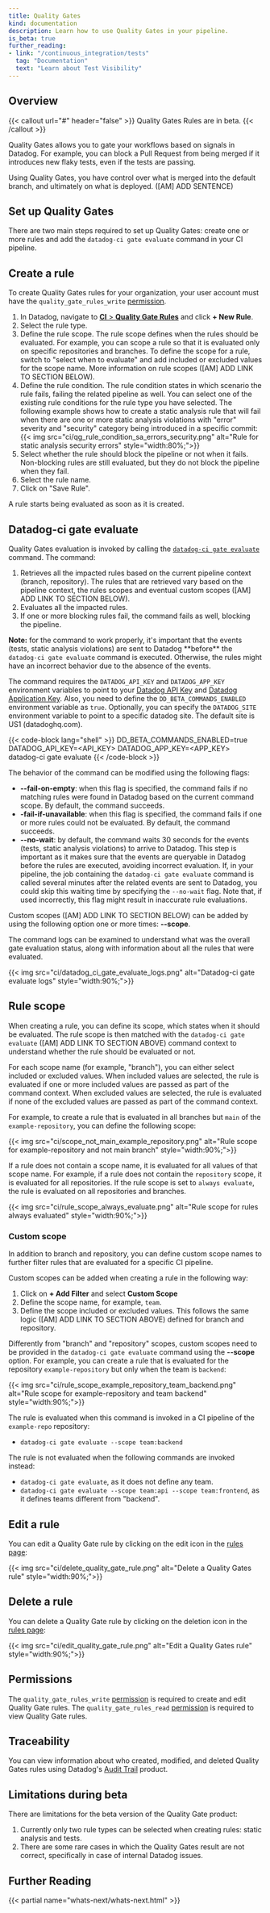 ```yaml
---
title: Quality Gates
kind: documentation
description: Learn how to use Quality Gates in your pipeline.
is_beta: true
further_reading:
- link: "/continuous_integration/tests"
  tag: "Documentation"
  text: "Learn about Test Visibility"
---
```


## Overview

{{< callout url="#" header="false" >}}
Quality Gates Rules are in beta.
{{< /callout >}}

Quality Gates allows you to gate your workflows based on signals in Datadog.
For example, you can block a Pull Request from being merged if it introduces new flaky tests, even if the tests are passing.

Using Quality Gates, you have control over what is merged into the default branch, and ultimately on what is deployed. ([AM] ADD SENTENCE)

## Set up Quality Gates

There are two main steps required to set up Quality Gates: create one or more rules and add the `datadog-ci gate evaluate` command in your CI pipeline.

## Create a rule

To create Quality Gates rules for your organization, your user account must have the `quality_gate_rules_write` [permission][1].

1. In Datadog, navigate to [**CI** > **Quality Gate Rules**][2] and click **+ New Rule**.
2. Select the rule type.
3. Define the rule scope. The rule scope defines when the rules should be evaluated. For example, you can scope a rule so that
it is evaluated only on specific repositories and branches. To define the scope for a rule, switch to "select when to evaluate" and add included
or excluded values for the scope name. More information on rule scopes ([AM] ADD LINK TO SECTION BELOW).
4. Define the rule condition. The rule condition states in which scenario the rule fails, failing the related pipeline as well.
You can select one of the existing rule conditions for the rule type you have selected.
The following example shows how to create a static analysis rule that will fail when there are one or more static analysis
violations with "error" severity and "security" category being introduced in a specific commit:
{{< img src="ci/qg_rule_condition_sa_errors_security.png" alt="Rule for static analysis security errors" style="width:80%;">}}
5. Select whether the rule should block the pipeline or not when it fails. Non-blocking rules are still evaluated, but
they do not block the pipeline when they fail.
6. Select the rule name.
7. Click on "Save Rule".

A rule starts being evaluated as soon as it is created.

## Datadog-ci gate evaluate

Quality Gates evaluation is invoked by calling the [`datadog-ci gate evaluate`][4] command. The command:
1. Retrieves all the impacted rules based on the current pipeline context (branch, repository).
The rules that are retrieved vary based on the pipeline context, the rules scopes and eventual custom scopes ([AM] ADD LINK TO SECTION BELOW).
2. Evaluates all the impacted rules.
3. If one or more blocking rules fail, the command fails as well, blocking the pipeline.

<div class="alert alert-danger"><strong>Note:</strong> for the command to work properly, it's important that the events (tests, static analysis violations)
are sent to Datadog **before** the <code>datadog-ci gate evaluate</code> command is executed.
Otherwise, the rules might have an incorrect behavior due to the absence of the events.
</div>

The command requires the `DATADOG_API_KEY` and `DATADOG_APP_KEY` environment variables to point to your [Datadog API Key][5]
and [Datadog Application Key][6]. Also, you need to define the `DD_BETA_COMMANDS_ENABLED` environment
variable as `true`. Optionally, you can specify the `DATADOG_SITE` environment variable to point to a specific datadog site.
The default site is US1 (datadoghq.com).

{{< code-block lang="shell" >}}
DD_BETA_COMMANDS_ENABLED=true DATADOG_API_KEY=<API_KEY> DATADOG_APP_KEY=<APP_KEY> datadog-ci gate evaluate
{{< /code-block >}}

The behavior of the command can be modified using the following flags:
- **--fail-on-empty**: when this flag is specified, the command fails if no matching rules were found in Datadog
based on the current command scope. By default, the command succeeds.
- **-fail-if-unavailable**: when this flag is specified, the command fails if one or more rules could not be evaluated.
By default, the command succeeds.
- **--no-wait**: by default, the command waits 30 seconds for the events (tests, static analysis violations) to arrive to Datadog.
This step is important as it makes sure that the events are queryable in Datadog before the rules are executed,
avoiding incorrect evaluation. If, in your pipeline, the job containing the `datadog-ci gate evaluate` command is
called several minutes after the related events are sent to Datadog, you could skip this waiting time by specifying the `--no-wait` flag.
Note that, if used incorrectly, this flag might result in inaccurate rule evaluations.

Custom scopes ([AM] ADD LINK TO SECTION BELOW) can be added by using the following option one or more times: **--scope**.

The command logs can be examined to understand what was the overall gate evaluation status, along with information
about all the rules that were evaluated.

{{< img src="ci/datadog_ci_gate_evaluate_logs.png" alt="Datadog-ci gate evaluate logs" style="width:90%;">}}

## Rule scope

When creating a rule, you can define its scope, which states when it should be evaluated.
The rule scope is then matched with the `datadog-ci gate evaluate` ([AM] ADD LINK TO SECTION ABOVE) command context to understand whether the rule should be evaluated or not.

For each scope name (for example, "branch"), you can either select included or excluded values.
When included values are selected, the rule is evaluated if one or more included values are passed as part of the command context.
When excluded values are selected, the rule is evaluated if none of the excluded values are passed as part of the command context.

For example, to create a rule that is evaluated in all branches but `main` of the `example-repository`, you can define the following scope:

{{< img src="ci/scope_not_main_example_repository.png" alt="Rule scope for example-repository and not main branch" style="width:90%;">}}

If a rule does not contain a scope name, it is evaluated for all values of that scope name.
For example, if a rule does not contain the `repository` scope, it is evaluated for all repositories. If the rule scope is
set to `always evaluate`, the rule is evaluated on all repositories and branches.

{{< img src="ci/rule_scope_always_evaluate.png" alt="Rule scope for rules always evaluated" style="width:90%;">}}

### Custom scope

In addition to branch and repository, you can define custom scope names to further filter rules that are evaluated for a specific CI pipeline.

Custom scopes can be added when creating a rule in the following way:
1. Click on **+ Add Filter** and select **Custom Scope**
2. Define the scope name, for example, `team`.
3. Define the scope included or excluded values. This follows the same logic ([AM] ADD LINK TO SECTION ABOVE) defined for branch and repository.

Differently from "branch" and "repository" scopes, custom scopes need to be provided in the `datadog-ci gate evaluate` command using the **--scope** option.
For example, you can create a rule that is evaluated for the repository `example-repository` but only when the team is `backend`:

{{< img src="ci/rule_scope_example_repository_team_backend.png" alt="Rule scope for example-repository and team backend" style="width:90%;">}}

The rule is evaluated when this command is invoked in a CI pipeline of the `example-repo` repository:
- `datadog-ci gate evaluate --scope team:backend`

The rule is not evaluated when the following commands are invoked instead:
- `datadog-ci gate evaluate`, as it does not define any team.
- `datadog-ci gate evaluate --scope team:api --scope team:frontend`, as it defines teams different from "backend".

## Edit a rule

You can edit a Quality Gate rule by clicking on the edit icon in the [rules page][2]:

{{< img src="ci/delete_quality_gate_rule.png" alt="Delete a Quality Gates rule" style="width:90%;">}}

## Delete a rule

You can delete a Quality Gate rule by clicking on the deletion icon in the [rules page][2]:

{{< img src="ci/edit_quality_gate_rule.png" alt="Edit a Quality Gates rule" style="width:90%;">}}

## Permissions

The `quality_gate_rules_write` [permission][1] is required to create and edit Quality Gate rules.
The `quality_gate_rules_read` [permission][1] is required to view Quality Gate rules.

## Traceability

You can view information about who created, modified, and deleted Quality Gates rules using Datadog's [Audit Trail][3] product.

## Limitations during beta

There are limitations for the beta version of the Quality Gate product:
1. Currently only two rule types can be selected when creating rules: static analysis and tests.
2. There are some rare cases in which the Quality Gates result are not correct, specifically in case of internal Datadog issues.

## Further Reading

{{< partial name="whats-next/whats-next.html" >}}

[1]: /account_management/rbac/permissions/#ci-visibility
[2]: https://app.datadog.com/ci/quality-gates
[3]: https://www.datadoghq.com/product/audit-trail
[4]: https://github.com/DataDog/datadog-ci/blob/master/src/commands/gate/README.md
[5]: https://app.datadoghq.com/organization-settings/api-keys
[6]: https://app.datadoghq.com/organization-settings/application-keys
